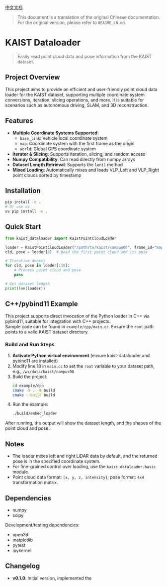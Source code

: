 [中文文档](README_CN.md)

> This document is a translation of the original Chinese documentation. For the original version, please refer to `README_CN.md`.

# KAIST Dataloader

> Easily read point cloud data and pose information from the KAIST dataset.

## Project Overview

This project aims to provide an efficient and user-friendly point cloud data loader for the KAIST dataset, supporting multiple coordinate system conversions, iteration, slicing operations, and more. It is suitable for scenarios such as autonomous driving, SLAM, and 3D reconstruction.

## Features

- **Multiple Coordinate Systems Supported**:  
  - `base_link`: Vehicle local coordinate system  
  - `map`: Coordinate system with the first frame as the origin  
  - `world`: Global GPS coordinate system
- **Iterator & Slicing**: Supports iteration, slicing, and random access
- **Numpy Compatibility**: Can read directly from numpy arrays
- **Dataset Length Retrieval**: Supports the `len()` method
- **Mixed Loading**: Automatically mixes and loads VLP_Left and VLP_Right point clouds sorted by timestamp

## Installation

```bash
pip install -e .
# Or use uv
uv pip install -e .
```

## Quick Start

```python
from kaist_dataloader import KaistPointCloudLoader

loader = KaistPointCloudLoader("/path/to/kaist/campus00", frame_id="map")
cld, pose = loader[0]  # Read the first point cloud and its pose

# Iterative access
for cld, pose in loader[:10]:
    # Process point cloud and pose
    pass

# Get dataset length
print(len(loader))
```

## C++/pybind11 Example

This project supports direct invocation of the Python loader in C++ via pybind11, suitable for integration with C++ projects.  
Sample code can be found in `example/cpp/main.cc`. Ensure the `root` path points to a valid KAIST dataset directory.

### Build and Run Steps

1. **Activate Python virtual environment** (ensure kaist-dataloader and pybind11 are installed)  
2. Modify line 18 in `main.cc` to set the `root` variable to your dataset path, e.g., `/ws/data/kaist/campus00`
3. Build the project:
   ```bash
   cd example/cpp
   cmake -S . -B build
   cmake --build build
   ```
4. Run the example:
   ```bash
   ./build/embed_loader
   ```

After running, the output will show the dataset length, and the shapes of the point cloud and pose.

## Notes

- The loader mixes left and right LiDAR data by default, and the returned pose is in the specified coordinate system.
- For fine-grained control over loading, use the `kaist_dataloader.basic` module.
- Point cloud data format: `[x, y, z, intensity]`; pose format: `4x4` transformation matrix.

## Dependencies

- numpy
- scipy

Development/testing dependencies:
- open3d
- matplotlib
- pytest
- ipykernel

## Changelog

- **v0.1.0**: Initial version, implemented the